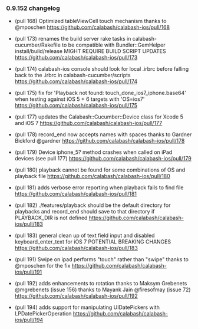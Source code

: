 ### 0.9.152 changelog

* (pull 168) Optimized tableViewCell touch mechanism 
  thanks to @mposchen 
  https://github.com/calabash/calabash-ios/pull/168

* (pull 173) renames the build server rake tasks in
  calabash-cucumber/Rakefile to be compatible with Bundler::GemHelper
  install/build/release 
  MIGHT REQUIRE BUILD SCRIPT UPDATES
  https://github.com/calabash/calabash-ios/pull/173

* (pull 174) calabash-ios console should look for local .irbrc before
  falling back to the .irbrc in calabash-cucumber/scripts
  https://github.com/calabash/calabash-ios/pull/174

* (pull 175) fix for 'Playback not found:
  touch_done_ios7_iphone.base64' when
  testing against iOS 5 + 6 targets with 'OS=ios7'
  https://github.com/calabash/calabash-ios/pull/175

* (pull 177) updates the Calabash::Cucumber::Device class for Xcode 5 and iOS 7 
  https://github.com/calabash/calabash-ios/pull/177

* (pull 178) record_end now accepts names with spaces
  thanks to Gardner Bickford @gardner
  https://github.com/calabash/calabash-ios/pull/178

* (pull 179) Device iphone_5? method crashes when called on iPad
  devices (see pull 177)
  https://github.com/calabash/calabash-ios/pull/179

* (pull 180) playback cannot be found for some combinations of OS and
  playback file
  https://github.com/calabash/calabash-ios/pull/180

* (pull 181) adds verbose error reporting when playback fails to find
  file
  https://github.com/calabash/calabash-ios/pull/181

* (pull 182) ./features/playback should be the default directory for
  playbacks and record_end should save to that directory if
  PLAYBACK_DIR is not defined
  https://github.com/calabash/calabash-ios/pull/183

* (pull 183) general clean up of text field input and disabled
  keyboard_enter_text for iOS 7
  POTENTIAL BREAKING CHANGES
  https://github.com/calabash/calabash-ios/pull/183

* (pull 191) Swipe on ipad performs "touch" rather than "swipe"
  thanks to @mposchen for the fix
  https://github.com/calabash/calabash-ios/pull/191

* (pull 192) adds enhancements to rotation
  thanks to Maksym Grebenets @mgrebenets (issue 156)
  thanks to Mayank Jain @firesofmay (issue 72)
  https://github.com/calabash/calabash-ios/pull/192

* (pull 194) adds support for manipulating UIDatePickers with
  LPDatePickerOperation 
  https://github.com/calabash/calabash-ios/pull/194

